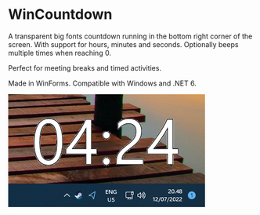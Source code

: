 # WinCountdown
A transparent big fonts countdown running in the bottom right corner of the screen.
With support for hours, minutes and seconds. Optionally beeps multiple times when reaching 0. 

Perfect for meeting breaks and timed activities.

Made in WinForms. Compatible with Windows and .NET 6.

![Screenshot](./Countdown.png)
